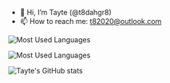 - 👋 Hi, I’m Tayte (@t8dahgr8)
- 📫 How to reach me: t82020@outlook.com

<!---
t8dahgr8/t8dahgr8 is a ✨ special ✨ repository because its `README.md` (this file) appears on your GitHub profile.
You can click the Preview link to take a look at your changes.
--->

<!--- ![Top Langs](https://github-readme-stats.vercel.app/api/top-langs/?username=anuraghazra&layout=compact&langs_count=15&title_color=ffffff&text_color=ffffff&bg_color=000000&border_color=ffffff) --->



![Most Used Languages](https://github-readme-stats.vercel.app/api/top-langs/?username=t8dahgr8&layout=compact&bg_color=000000&text_color=ffffff&cache_seconds=86400)

![Most Used Languages](https://github-readme-stats.vercel.app/api/top-langs/?username=t8dahgr8&layout=compact&bg_color=000000&text_color=ffffff&cache_seconds=0&count_private=true&token=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)


![Tayte's GitHub stats](https://github-readme-stats.vercel.app/api?username=t8dahgr8&show_icons=true&theme=chartreuse-dark&title_color=00C605&icon_color=00C605&text_color=FFFFFF&bg_color=000000)


